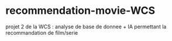 # recommendation-movie-WCS
projet 2 de la WCS : analyse de base de donnee + IA permettant la recommandation de film/serie 
